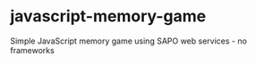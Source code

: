 javascript-memory-game
======================

Simple JavaScript memory game using SAPO web services - no frameworks
